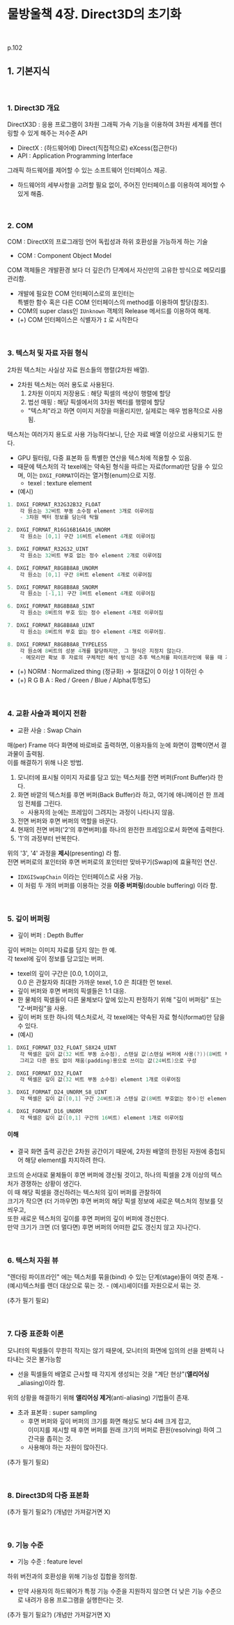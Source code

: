 # 물방울책 4장. Direct3D의 초기화
<br>

p.102

## 1. 기본지식
<br>

### 1. Direct3D 개요

DirectX3D : 응용 프로그램이 3차원 그래픽 가속 기능을 이용하여 3차원 세계를 렌더링할 수 있게 해주는 저수준 API
- DirectX : (하드웨어에) Direct(직접적으로) eXcess(접근한다)
- API : Application Programming Interface

그래픽 하드웨어를 제어할 수 있는 소프트웨어 인터페이스 제공.
- 하드웨어의 세부사항을 고려할 필요 없이, 주어진 인터페이스를 이용하여 제어할 수 있게 해줌.


<br>

### 2. COM

COM : DirectX의 프로그래밍 언어 독립성과 하위 호환성을 가능하게 하는 기술
- COM : Component Object Model

COM 객체들은 개발환경 보다 더 깊은(?) 단계에서 자신만의 고유한 방식으로 메모리를 관리함.
- 개발에 필요한 COM 인터페이스로의 포인터는<br> 특별한 함수 혹은 다른 COM 인터페이스의 method를 이용하여 할당(참조).
- COM의 super class인 `IUnknown` 객체의 Release 메서드를 이용하여 해제.
- (+) COM 인터페이스은 식별자가 `I` 로 시작한다

<br>

### 3. 텍스처 및 자료 자원 형식

2차원 텍스처는 사실상 자료 원소들의 행렬(2차원 배열).
- 2차원 텍스처는 여러 용도로 사용된다.
	1. 2차원 이미지 저장용도 : 해당 픽셀의 색상이 행렬에 할당
	2. 법선 매핑 : 해당 픽셀에서의 3차원 벡터를 행렬에 할당
	- "텍스처"라고 하면 이미지 저장을 떠올리지만, 실제로는 매우 범용적으로 사용됨.

텍스처는 여러가지 용도로 사용 가능하다보니, 단순 자료 배열 이상으로 사용되기도 한다.
- GPU 필터링, 다중 표본화 등 특별한 연산을 텍스처에 적용할 수 있음.
- 때문에 텍스처의 각 texel에는 약속된 형식을 따르는 자료(format)만 담을 수 있으며, 이는 `DXGI_FORMAT`이라는 열거형(enum)으로 지정.
	- texel : texture element
- (예시)
```Cpp
1. DXGI_FORMAT_R32G32B32_FLOAT
	각 원소는 32비트 부동 소수점 element 3개로 이루어짐
	- 3차원 벡터 정보를 담는데 탁월

2. DXGI_FORMAT_R16G16B16A16_UNORM
	각 원소는 [0,1] 구간 16비트 element 4개로 이루어짐

3. DXGI_FORMAT_R32G32_UINT
	각 원소는 32비트 부호 없는 정수 element 2개로 이루어짐

4. DXGI_FORMAT_R8G8B8A8_UNORM
	각 원소는 [0,1] 구간 8비트 element 4개로 이루어짐

5. DXGI_FORMAT_R8G8B8A8_SNORM
	각 원소는 [-1,1] 구간 8비트 element 4개로 이루어짐

6. DXGI_FORMAT_R8G8B8A8_SINT
	각 원소는 8비트의 부호 있는 정수 element 4개로 이루어짐

7. DXGI_FORMAT_R8G8B8A8_UINT
	각 원소는 8비트의 부호 없는 정수 element 4개로 이루어짐.

8. DXGI_FORMAT_R8G8B8A8_TYPELESS
	각 원소에 8비트의 성분 4개를 할당하지만, 그 형식은 지정치 않는다.
	- 메모리만 확보 후 자료의 구체적인 해석 방식은 추후 텍스처를 파이프라인에 묶을 때 지정.
```
- (+) NORM : Normalized thing (정규화) -> 절대값이 0 이상 1 이하인 수
- (+) R G B A : Red / Green / Blue / Alpha(투명도)
 
 <br>

### 4. 교환 사슬과 페이지 전환

- 교환 사슬 : Swap Chain

매(per) Frame 마다 화면에 바로바로 출력하면, 이용자들의 눈에 화면이 깜빡이면서 결과물이 출력됨.<br>
이를 해결하기 위해 나온 방법.

1. 모니터에 표시될 이미지 자료를 담고 있는 텍스처를 전면 버퍼(Front Buffer)라 한다.
2. 화면 바깥의 텍스처를 후면 버퍼(Back Buffer)라 하고, 여기에 애니메이션 한 프레임 전체를 그린다.
	- 사용자의 눈에는 프레임이 그려지는 과정이 나타나지 않음.
3. 전면 버퍼와 후면 버퍼의 역할을 바꾼다.
4. 현재의 전면 버퍼('2'의 후면버퍼)를 하나의 완전한 프레임으로서 화면에 출력한다.
5. '1'의 과정부터 반복한다.

위의 '3', '4' 과정을 <b>제시</b>(presenting) 라 함.<br>
전면 버퍼로의 포인터와 후면 버퍼로의 포인터만 맞바꾸기(Swap)에 효율적인 연산.
- `IDXGISwapChain` 이라는 인터페이스로 사용 가능.
- 이 처럼 두 개의 버퍼를 이용하는 것을 <b>이중 버퍼링</b>(double buffering) 이라 함.

<br>

### 5. 깊이 버퍼링

- 깊이 버퍼 : Depth Buffer

깊이 버퍼는 이미지 자료를 담지 않는 한 예.<br>
각 texel에 깊이 정보를 담고있는 버퍼.
- texel의 깊이 구간은 [0.0, 1.0]이고,	 <br>
0.0 은 관찰자와 최대한 가까운 texel, 1.0 은 최대한 먼 texel.
- 깊이 버퍼와 후면 버퍼의 픽셀들은 1:1 대응.
- 한 물체의 픽셀들이 다른 물체보다 앞에 있는지 판정하기 위해 "깊이 버퍼링" 또는 "Z-버퍼링"을 사용.
- 깊이 버퍼 또한 하나의 텍스처로서, 각 texel에는 약속된 자료 형식(format)만 담을 수 있다.
- (예시)
```Cpp
1. DXGI_FORMAT_D32_FLOAT_S8X24_UINT
	각 텍셀은 깊이 값(32 비트 부동 소수점), 스텐실 값(스텐실 버퍼에 사용(?))(8비트 부호 없는 정수),
	그리고 다른 용도 없이 채움(padding)용으로 쓰이는 값(24비트)으로 구성

2. DXGI_FORMAT_D32_FLOAT
	각 텍셀은 깊이 값(32 비트 부동 소수점) element 1개로 이루어짐

3. DXGI_FORMAT_D24_UNORM_S8_UINT
	각 텍셀은 깊이 값([0,1] 구간 24비트)과 스텐실 값(8비트 부호없는 정수)인 element 2개로 이루어짐

4. DXGI_FORMAT_D16_UNORM
	각 텍셀은 깊이 값([0,1] 구간의 16비트) element 1개로 이루어짐
```


#### 이해

- 결국 화면 출력 공간은 2차원 공간이기 때문에, 2차원 배열의 한정된 자원에 중첩되어 해당 element를 차지하려 한다.

코드의 순서대로 물체들이 후면 버퍼에 갱신될 것이고, 하나의 픽셀을 2개 이상의 텍스처가 경쟁하는 상황이 생긴다.<br>
이 때 해당 픽셀을 갱신하려는 텍스처의 깊이 버퍼를 관찰하여 <br>
크기가 작으면 (더 가까우면) 후면 버퍼의 해당 픽셀 정보에 새로운 텍스처의 정보를 덧씌우고,<br>
또한 새로운 텍스처의 깊이를 후면 퍼버의 깊이 버퍼에 갱신한다. <br>
만약 크기가 크면 (더 멀다면) 후면 버퍼의 어떠한 값도 갱신치 않고 지나간다.

<br>

### 6. 텍스처 자원 뷰

"렌더링 파이프라인" 에는 텍스처를 묶을(bind) 수 있는 단계(stage)들이 여럿 존재.
	- (예시)텍스처를 렌더 대상으로 묶는 것.
	- (예시)셰이더를 자원으로서 묶는 것.

(추가 필기 필요)

<br>

### 7. 다중 표준화 이론

모니터의 픽셀들이 무한히 작지는 않기 때문에, 모니터의 화면에 임의의 선을 완벽히 나타내는 것은 불가능함
- 선을 픽셀들의 배열로 근사할 때 각지게 생성되는 것을 "계단 현상"(<b>앨리어싱</b>_aliasing)이라 함.

위의 상황을 해결하기 위해 <b>앨리어싱 제거</b>(anti-aliasing) 기법들이 존재.
- 초과 표본화 : super sampling
	- 후면 버퍼와 깊이 버퍼의 크기를 화면 해상도 보다 4배 크게 잡고, <br>
	이미지를 제시할 때 후면 버퍼를 원래 크기의 버퍼로 환원(resolving) 하여 그 간극을 좁히는 것.
	- 사용해야 하는 자원이 많아진다.

(추가 필기 필요)

<br>

### 8. Direct3D의 다중 표본화

(추가 필기 필요?) (개념만 가져갈거면 X)

<br>

### 9. 기능 수준

- 기능 수준 : feature level

하위 버전과의 호환성을 위해 기능성 집합을 정의함.
- 만약 사용자의 하드웨어가 특정 기능 수준을 지원하지 않으면 더 낮은 기능 수준으로 내려가 응용 프로그램을 실행한다는 것.
 
(추가 필기 필요?) (개념만 가져갈거면 X)

<br>
